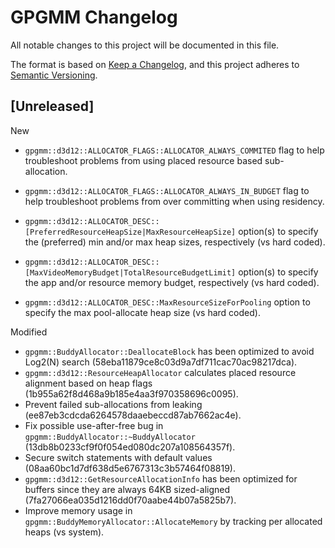 # GPGMM Changelog
All notable changes to this project will be documented in this file.

The format is based on [Keep a Changelog](https://keepachangelog.com/en/1.0.0/),
and this project adheres to [Semantic Versioning](https://semver.org/spec/v2.0.0.html).

## [Unreleased]

New
- `gpgmm::d3d12::ALLOCATOR_FLAGS::ALLOCATOR_ALWAYS_COMMITED` flag to help troubleshoot problems from using placed resource based sub-allocation.
- `gpgmm::d3d12::ALLOCATOR_FLAGS::ALLOCATOR_ALWAYS_IN_BUDGET` flag to help troubleshoot
problems from over committing when using residency.

- `gpgmm::d3d12::ALLOCATOR_DESC::[PreferredResourceHeapSize|MaxResourceHeapSize]` option(s) to specify the (preferred) min and/or max heap sizes, respectively (vs hard coded).
- `gpgmm::d3d12::ALLOCATOR_DESC::[MaxVideoMemoryBudget|TotalResourceBudgetLimit]` option(s) to specify the app and/or resource memory budget, respectively (vs hard coded).
- `gpgmm::d3d12::ALLOCATOR_DESC::MaxResourceSizeForPooling` option to specify the max pool-allocate heap size (vs hard coded).

Modified
- `gpgmm::BuddyAllocator::DeallocateBlock` has been optimized to avoid Log2(N) search (58eba11879ce8c03d9a7df711cac70ac98217dca).
- `gpgmm::d3d12::ResourceHeapAllocator` calculates placed resource alignment based on heap flags (1b955a62f8d468a9b185e4aa3f970358696c0095).
- Prevent failed sub-allocations from leaking (ee87eb3cdcda6264578daaebeccd87ab7662ac4e).
- Fix possible use-after-free bug in `gpgmm::BuddyAllocator::~BuddyAllocator` (13db8b0233cf9f0f054ed080dc207a108564357f).
- Secure switch statements with default values (08aa60bc1d7df638d5e6767313c3b57464f08819).
- `gpgmm::d3d12::GetResourceAllocationInfo` has been optimized for buffers since they are always 64KB sized-aligned (7fa27066ea035d1216dd0f70aabe44b07a5825b7).
- Improve memory usage in `gpgmm::BuddyMemoryAllocator::AllocateMemory` by tracking per allocated heaps (vs system).
